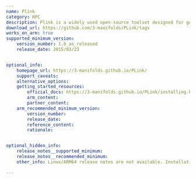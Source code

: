 ```yaml
---
name: Plink
category: HPC
description: Plink is a widely used open-source toolset designed for genome-wide association studies (GWAS) and another form of complex genetic data analysis.
download_url: https://github.com/3-manifolds/PLink/tags
works_on_arm: true
supported_minimum_version:
    version_number: 1.8_as_released
    release_date: 2015/03/23


optional_info:
    homepage_url: https://3-manifolds.github.io/PLink/
    support_caveats:
    alternative_options:
    getting_started_resources:
        official_docs: https://3-manifolds.github.io/PLink/installing.html
        arm_content:
        partner_content:
    arm_recommended_minimum_version:
        version_number:
        release_date:
        reference_content:
        rationale:


optional_hidden_info:
    release_notes__supported_minimum:
    release_notes__recommended_minimum:
    other_info: Linux/ARM64 release notes are not available. Installation and testing are done via the [tar archive](https://github.com/3-manifolds/PLink/releases/tag/1.8_as_released).

---
```


